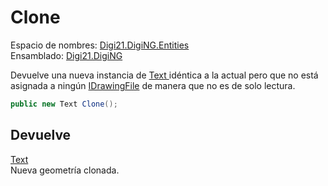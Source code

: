 # Clone

Espacio de nombres: [Digi21.DigiNG.Entities](https://app.gitbook.com/@digi21/s/ayuda-de-digi21/~/drafts/-MXR80mySoUUhqygVNjW/digi3d-net/programacion/.net/referencia/digi21.diging/digi21.diging.entities)   
Ensamblado: [Digi21.DigiNG](https://app.gitbook.com/@digi21/s/ayuda-de-digi21/~/drafts/-MXR80mySoUUhqygVNjW/digi3d-net/programacion/.net/referencia/digi21.diging)​‌

Devuelve una nueva instancia de [Text ](../../text/)idéntica a la actual pero que no está asignada a ningún [IDrawingFile](../../../../digi21.diging.io/interfaces/idrawingfile/) de manera que no es de solo lectura.

```csharp
public new Text Clone();‌
```

## Devuelve

[Text](../../text/)  
Nueva geometría clonada.




